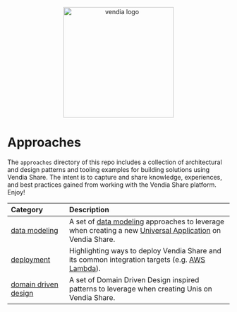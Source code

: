 <p align="center">
  <a href="https://vendia.net/">
    <img src="https://www.vendia.net/images/logo/black.svg" alt="vendia logo" width="250px">
  </a>
</p>

# Approaches
The `approaches` directory of this repo includes a collection of architectural and design patterns and tooling examples for building solutions using Vendia Share.  The intent is to capture and share knowledge, experiences, and best practices gained from working with the Vendia Share platform.  Enjoy!

| Category | Description |
|:---------|:---------|
| [data modeling](data-modeling/README.md) | A set of [data modeling](https://www.vendia.net/docs/share/data-modeling) approaches to leverage when creating a new [Universal Application](https://www.vendia.net/docs/share/uni-creation) on Vendia Share. |
| [deployment](deployment/README.md) | Highlighting ways to deploy Vendia Share and its common integration targets (e.g. [AWS Lambda](https://aws.amazon.com/lambda/)). |
| [domain driven design](domain-driven-design/README.md) | A set of Domain Driven Design inspired patterns to leverage when creating Unis on Vendia Share. |


